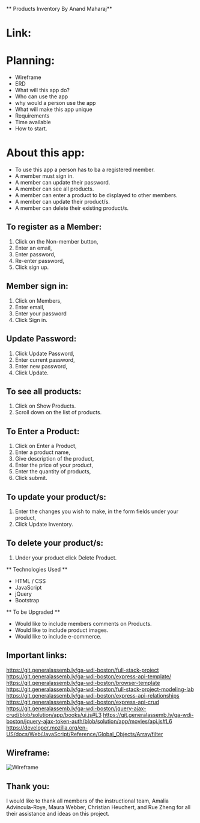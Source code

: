 ** Products Inventory By Anand Maharaj**

# Link:  

# Planning:
- Wireframe
- ERD
- What will this app do?
- Who can use the app
- why would a person use the app
- What will make this app unique
- Requirements
- Time available
- How to start. 


# About this app:
- To use this app a person has to ba a registered member.
- A member must sign in.
- A member can update their password.
- A member can see all products.
- A member can enter a product to be displayed to other members.
- A member can update their product/s.
- A member can delete their existing product/s. 



## To register as a Member:
1. Click on the Non-member button,
2. Enter an email,
3. Enter password,
4. Re-enter password,
5. Click sign up.

## Member sign in:
1. Click on Members,
2. Enter email,
3. Enter your password
4. Click Sign in.

## Update Password:
1. Click Update Password,
2. Enter current password,
3. Enter new password,
4. Click Update.

## To see all products:
1. Click on Show Products.
2. Scroll down on the list of products.

## To Enter a Product:
1. Click on Enter a Product,
2. Enter a product name,
3. Give description of the product,
4. Enter the price of your product,
5. Enter the quantity of products, 
6. Click submit.

## To update your product/s:
1. Enter the changes you wish to make, in the form fields under your product,
2. Click Update Inventory.

## To delete your product/s:
1. Under your product click Delete Product.

** Technologies Used **
- HTML / CSS
- JavaScript
- jQuery
- Bootstrap

** To be Upgraded **
- Would like to include members comments on Products.
- Would like to include product images.
- Would like to include e-commerce.

## Important links:

https://git.generalassemb.ly/ga-wdi-boston/full-stack-project
https://git.generalassemb.ly/ga-wdi-boston/express-api-template/
https://git.generalassemb.ly/ga-wdi-boston/browser-template
https://git.generalassemb.ly/ga-wdi-boston/full-stack-project-modeling-lab
https://git.generalassemb.ly/ga-wdi-boston/express-api-relationships
https://git.generalassemb.ly/ga-wdi-boston/express-api-crud
https://git.generalassemb.ly/ga-wdi-boston/jquery-ajax-crud/blob/solution/app/books/ui.js#L3
https://git.generalassemb.ly/ga-wdi-boston/jquery-ajax-token-auth/blob/solution/app/movies/api.js#L6
https://developer.mozilla.org/en-US/docs/Web/JavaScript/Reference/Global_Objects/Array/filter




## Wireframe:
![Wireframe](https://i.imgur.com/Pf4d7Ag.jpg)



## Thank you:

I would like to thank all members of the instructional team, Amalia Advincula-Roye, Maura Webber, Christian Heuchert, and Rue Zheng for all their assistance and ideas on this project.